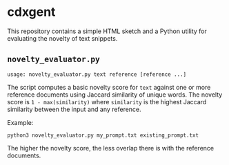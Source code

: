 # cdxgent

This repository contains a simple HTML sketch and a Python utility for evaluating the novelty of text snippets.

## `novelty_evaluator.py`

```
usage: novelty_evaluator.py text reference [reference ...]
```

The script computes a basic novelty score for `text` against one or more reference documents using Jaccard similarity of unique words. The novelty score is `1 - max(similarity)` where `similarity` is the highest Jaccard similarity between the input and any reference.

Example:

```
python3 novelty_evaluator.py my_prompt.txt existing_prompt.txt
```

The higher the novelty score, the less overlap there is with the reference documents.
